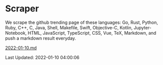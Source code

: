 # Scraper

We scrape the github trending page of these languages: Go, Rust, Python, Ruby, C++, C, Java, Shell, Makefile, Swift, Objective-C, Kotlin, Jupyter-Notebook, HTML, JavaScript, TypeScript, CSS, Vue, TeX, Markdown, and push a markdown result everyday.

[2022-01-10.md](https://github.com/yangwenmai/github-trending-backup/blob/master/2022-01-10.md)

Last Updated: 2022-01-10 04:00:06